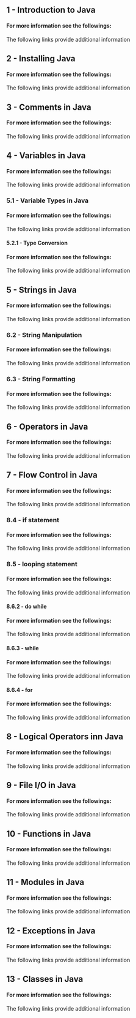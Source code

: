## 1 - Introduction to Java

#### For more information see the followings: 
The following links provide additional information 

## 2 - Installing Java

#### For more information see the followings: 
The following links provide additional information 

## 3 - Comments in Java

#### For more information see the followings: 
The following links provide additional information 

## 4 - Variables in Java

#### For more information see the followings: 
The following links provide additional information 

### 5.1 - Variable Types in Java

#### For more information see the followings: 
The following links provide additional information 

#### 5.2.1 - Type Conversion

#### For more information see the followings: 
The following links provide additional information 

## 5 - Strings in Java

#### For more information see the followings: 
The following links provide additional information 

### 6.2 - String Manipulation

#### For more information see the followings: 
The following links provide additional information 

### 6.3 - String Formatting

#### For more information see the followings: 
The following links provide additional information 

## 6 - Operators in Java

#### For more information see the followings: 
The following links provide additional information 

## 7 - Flow Control in Java

#### For more information see the followings: 
The following links provide additional information 

### 8.4 - if statement

#### For more information see the followings: 
The following links provide additional information 

### 8.5 - looping statement

#### For more information see the followings: 
The following links provide additional information 

#### 8.6.2 - do while

#### For more information see the followings: 
The following links provide additional information 

#### 8.6.3 - while

#### For more information see the followings: 
The following links provide additional information 

#### 8.6.4 - for

#### For more information see the followings: 
The following links provide additional information 

## 8 - Logical Operators inn Java

#### For more information see the followings: 
The following links provide additional information 

## 9 - File I/O in Java

#### For more information see the followings: 
The following links provide additional information 

## 10 - Functions in Java

#### For more information see the followings: 
The following links provide additional information 

## 11 - Modules in Java

#### For more information see the followings: 
The following links provide additional information 

## 12 - Exceptions in Java

#### For more information see the followings: 
The following links provide additional information 

## 13 - Classes in Java

#### For more information see the followings: 
The following links provide additional information 

